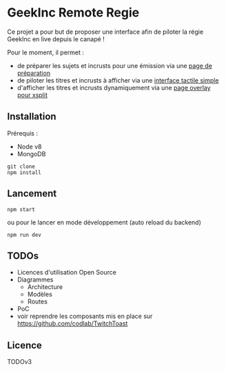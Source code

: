 # GeekInc Remote Regie
Ce projet a pour but de proposer une interface afin de piloter la régie GeekInc en live depuis le canapé !

Pour le moment, il permet :
* de préparer les sujets et incrusts pour une émission via une [page de préparation](http://localhost:8081/emissions.html)
* de piloter les titres et incrusts à afficher via une [interface tactile simple](http://localhost:8081/presentateur.html)
* d'afficher les titres et incrusts dynamiquement via une [page overlay pour xsplit](http://localhost:8081/xsplit.html)

## Installation
Prérequis :
- Node v8
- MongoDB

```
git clone
npm install
```


## Lancement
```
npm start
```
ou pour le lancer en mode développement (auto reload du backend)
```
npm run dev
```


## TODOs

- Licences d'utilisation Open Source
- Diagrammes
  - Architecture
  - Modèles
  - Routes
- PoC
- voir reprendre les composants mis en place sur https://github.com/codlab/TwitchToast


## Licence

TODOv3
